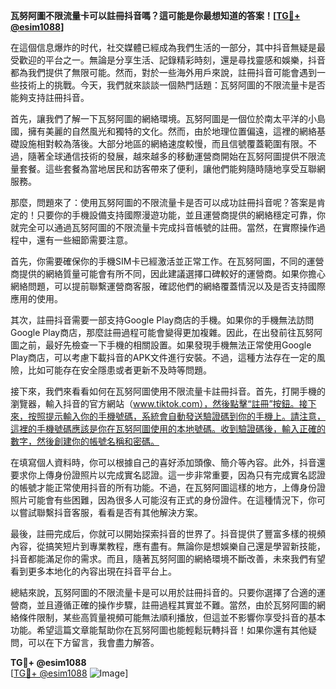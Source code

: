 **瓦努阿圖不限流量卡可以註冊抖音嗎？這可能是你最想知道的答案！[[TG💪+ @esim1088](https://t.me/s/esim1088)]**

在這個信息爆炸的时代，社交媒體已經成為我們生活的一部分，其中抖音無疑是最受歡迎的平台之一。無論是分享生活、記錄精彩時刻，還是尋找靈感和娛樂，抖音都為我們提供了無限可能。然而，對於一些海外用戶來說，註冊抖音可能會遇到一些技術上的挑戰。今天，我們就來談談一個熱門話題：瓦努阿圖的不限流量卡是否能夠支持註冊抖音。

首先，讓我們了解一下瓦努阿圖的網絡環境。瓦努阿圖是一個位於南太平洋的小島國，擁有美麗的自然風光和獨特的文化。然而，由於地理位置偏遠，這裡的網絡基礎設施相對較為落後。大部分地區的網絡速度較慢，而且信號覆蓋範圍有限。不過，隨著全球通信技術的發展，越來越多的移動運營商開始在瓦努阿圖提供不限流量套餐。這些套餐為當地居民和訪客帶來了便利，讓他們能夠隨時隨地享受互聯網服務。

那麼，問題來了：使用瓦努阿圖的不限流量卡是否可以成功註冊抖音呢？答案是肯定的！只要你的手機設備支持國際漫遊功能，並且運營商提供的網絡穩定可靠，你就完全可以通過瓦努阿圖的不限流量卡完成抖音帳號的註冊。當然，在實際操作過程中，還有一些細節需要注意。

首先，你需要確保你的手機SIM卡已經激活並正常工作。在瓦努阿圖，不同的運營商提供的網絡質量可能會有所不同，因此建議選擇口碑較好的運營商。如果你擔心網絡問題，可以提前聯繫運營商客服，確認他們的網絡覆蓋情況以及是否支持國際應用的使用。

其次，註冊抖音需要一部支持Google Play商店的手機。如果你的手機無法訪問Google Play商店，那麼註冊過程可能會變得更加複雜。因此，在出發前往瓦努阿圖之前，最好先檢查一下手機的相關設置。如果發現手機無法正常使用Google Play商店，可以考慮下載抖音的APK文件進行安裝。不過，這種方法存在一定的風險，比如可能存在安全隱患或者更新不及時等問題。

接下來，我們來看看如何在瓦努阿圖使用不限流量卡註冊抖音。首先，打開手機的瀏覽器，輸入抖音的官方網站（www.tiktok.com），然後點擊“註冊”按鈕。接下來，按照提示輸入你的手機號碼，系統會自動發送驗證碼到你的手機上。請注意，這裡的手機號碼應該是你在瓦努阿圖使用的本地號碼。收到驗證碼後，輸入正確的數字，然後創建你的帳號名稱和密碼。

在填寫個人資料時，你可以根據自己的喜好添加頭像、簡介等內容。此外，抖音還要求你上傳身份證照片以完成實名認證。這一步非常重要，因為只有完成實名認證的帳號才能正常使用抖音的所有功能。不過，在瓦努阿圖這樣的地方，上傳身份證照片可能會有些困難，因為很多人可能沒有正式的身份證件。在這種情況下，你可以嘗試聯繫抖音客服，看看是否有其他解決方案。

最後，註冊完成后，你就可以開始探索抖音的世界了。抖音提供了豐富多樣的視頻內容，從搞笑短片到專業教程，應有盡有。無論你是想娛樂自己還是學習新技能，抖音都能滿足你的需求。而且，隨著瓦努阿圖的網絡環境不斷改善，未來我們有望看到更多本地化的內容出現在抖音平台上。

總結來說，瓦努阿圖的不限流量卡是可以用於註冊抖音的。只要你選擇了合適的運營商，並且遵循正確的操作步驟，註冊過程其實並不難。當然，由於瓦努阿圖的網絡條件限制，某些高質量視頻可能無法順利播放，但這並不影響你享受抖音的基本功能。希望這篇文章能幫助你在瓦努阿圖也能輕鬆玩轉抖音！如果你還有其他疑問，可以在下方留言，我會盡力解答。

**TG💪+ @esim1088**  
[[TG💪+ @esim1088](https://t.me/s/esim1088) ![Image](https://i.postimg.cc/4NQfJmqS/Snipaste-2025-05-13-00-14-12.png)]